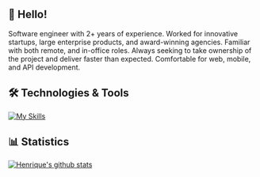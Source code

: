 ## 👋 Hello! 
Software engineer with 2+ years of experience.  Worked for innovative startups, large enterprise products, and award-winning agencies.  Familiar with both remote, and in-office roles.  Always seeking to take ownership of the project and deliver faster than expected.  Comfortable for web, mobile, and API development.

## 🛠️ Technologies & Tools
[![My Skills](https://skillicons.dev/icons?i=aws,docker,js,ts,nextjs,react,tailwind,py,django,express,nodejs)](https://skillicons.dev)

## 📊 Statistics
[![Henrique's github stats](https://github-readme-stats.vercel.app/api?username=henriquemtn&theme=dark&count_private=true)](https://github.com/anuraghazra/github-readme-stats)
